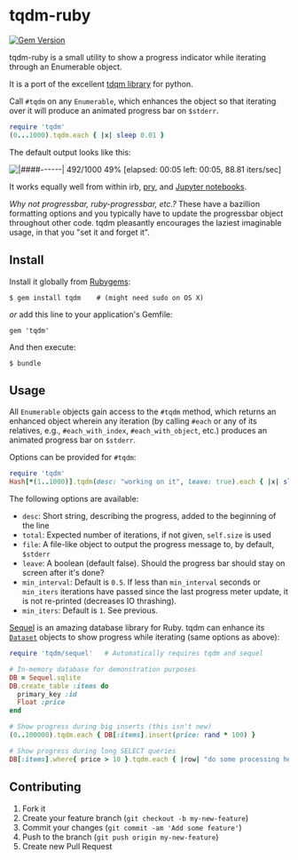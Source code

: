 # tqdm-ruby
[![Gem Version](https://badge.fury.io/rb/tqdm.svg)](https://badge.fury.io/rb/tqdm)

tqdm-ruby is a small utility to show a progress indicator while iterating through an Enumerable object.

It is a port of the excellent [tdqm library][tqdm] for python.

Call `#tqdm` on any `Enumerable`, which enhances the object so that iterating over it will produce an animated progress bar on `$stderr`.

```ruby
require 'tqdm'
(0...1000).tqdm.each { |x| sleep 0.01 }
```

The default output looks like this:

![|####------| 492/1000  49% [elapsed: 00:05 left: 00:05, 88.81 iters/sec]](http://i.imgur.com/6y0t7XS.gif)

It works equally well from within irb, [pry](http://pryrepl.org/), and [Jupyter notebooks](https://jupyter.org/).

*Why not progressbar, ruby-progressbar, etc.?* These have a bazillion formatting options and you typically have to update the progressbar object throughout other code. tqdm pleasantly encourages the laziest imaginable usage, in that you "set it and forget it".

[tqdm]: https://github.com/tqdm/tqdm

## Install

Install it globally from [Rubygems](https://rubygems.org/gems/tqdm):

    $ gem install tqdm    # (might need sudo on OS X)

*or* add this line to your application's Gemfile:

    gem 'tqdm'

And then execute:

    $ bundle

## Usage

All `Enumerable` objects gain access to the `#tqdm` method, which returns an enhanced object wherein any iteration (by calling `#each` or any of its relatives, e.g., `#each_with_index`, `#each_with_object`, etc.) produces an animated progress bar on `$stderr`.

Options can be provided for `#tqdm`:

```ruby
require 'tqdm'
Hash[*(1..1000)].tqdm(desc: "working on it", leave: true).each { |x| sleep 0.01 }
```

The following options are available:

- `desc`: Short string, describing the progress, added to the beginning of the line
- `total`: Expected number of iterations, if not given, `self.size` is used
- `file`: A file-like object to output the progress message to, by default, `$stderr`
- `leave`: A boolean (default false). Should the progress bar should stay on screen after it's done?
- `min_interval`: Default is `0.5`. If less than `min_interval` seconds or `min_iters` iterations have passed since the last progress meter update, it is not re-printed (decreases IO thrashing).
- `min_iters`: Default is `1`. See previous.

[Sequel](http://sequel.jeremyevans.net/) is an amazing database library for Ruby. tqdm can enhance its [`Dataset`](http://sequel.jeremyevans.net/rdoc/classes/Sequel/Dataset.html) objects to show progress while iterating (same options as above):

```ruby
require 'tqdm/sequel'   # Automatically requires tqdm and sequel

# In-memory database for demonstration purposes
DB = Sequel.sqlite
DB.create_table :items do
  primary_key :id
  Float :price
end

# Show progress during big inserts (this isn't new)
(0..100000).tqdm.each { DB[:items].insert(price: rand * 100) }

# Show progress during long SELECT queries
DB[:items].where{ price > 10 }.tqdm.each { |row| "do some processing here" }
```

## Contributing

1. Fork it
2. Create your feature branch (`git checkout -b my-new-feature`)
3. Commit your changes (`git commit -am 'Add some feature'`)
4. Push to the branch (`git push origin my-new-feature`)
5. Create new Pull Request
